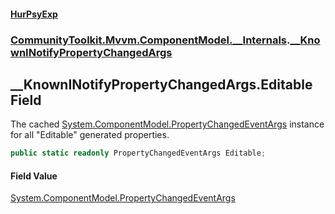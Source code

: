 #### [HurPsyExp](index.md 'index')
### [CommunityToolkit.Mvvm.ComponentModel.__Internals](CommunityToolkit.Mvvm.ComponentModel.__Internals.md 'CommunityToolkit.Mvvm.ComponentModel.__Internals').[__KnownINotifyPropertyChangedArgs](CommunityToolkit.Mvvm.ComponentModel.__Internals.__KnownINotifyPropertyChangedArgs.md 'CommunityToolkit.Mvvm.ComponentModel.__Internals.__KnownINotifyPropertyChangedArgs')

## __KnownINotifyPropertyChangedArgs.Editable Field

The cached [System.ComponentModel.PropertyChangedEventArgs](https://docs.microsoft.com/en-us/dotnet/api/System.ComponentModel.PropertyChangedEventArgs 'System.ComponentModel.PropertyChangedEventArgs') instance for all "Editable" generated properties.

```csharp
public static readonly PropertyChangedEventArgs Editable;
```

#### Field Value
[System.ComponentModel.PropertyChangedEventArgs](https://docs.microsoft.com/en-us/dotnet/api/System.ComponentModel.PropertyChangedEventArgs 'System.ComponentModel.PropertyChangedEventArgs')
